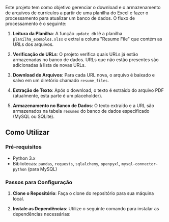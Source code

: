 Este projeto tem como objetivo gerenciar o download e o armazenamento de arquivos de currículos a partir de uma planilha do Excel e fazer o processamento para atualizar um banco de dados. O fluxo de processamento é o seguinte:

1. **Leitura da Planilha**: A função `update_db` lê a planilha `planilha_exemplos.xlsx` e extrai a coluna "Resume File" que contém as URLs dos arquivos.
    
2. **Verificação de URLs**: O projeto verifica quais URLs já estão armazenadas no banco de dados. URLs que não estão presentes são adicionadas à lista de novas URLs.
    
3. **Download de Arquivos**: Para cada URL nova, o arquivo é baixado e salvo em um diretório chamado `resume_files`.
    
4. **Extração de Texto**: Após o download, o texto é extraído do arquivo PDF (atualmente, esta parte é um placeholder).
    
5. **Armazenamento no Banco de Dados**: O texto extraído e a URL são armazenados na tabela `resumes` do banco de dados especificado (MySQL ou SQLite).
    

## Como Utilizar

### Pré-requisitos

- Python 3.x
- Bibliotecas: `pandas`, `requests`, `sqlalchemy`, `openpyxl`, `mysql-connector-python` (para MySQL)

### Passos para Configuração

1. **Clone o Repositório**: Faça o clone do repositório para sua máquina local.
    
2. **Instale as Dependências**: Utilize o seguinte comando para instalar as dependências necessárias: